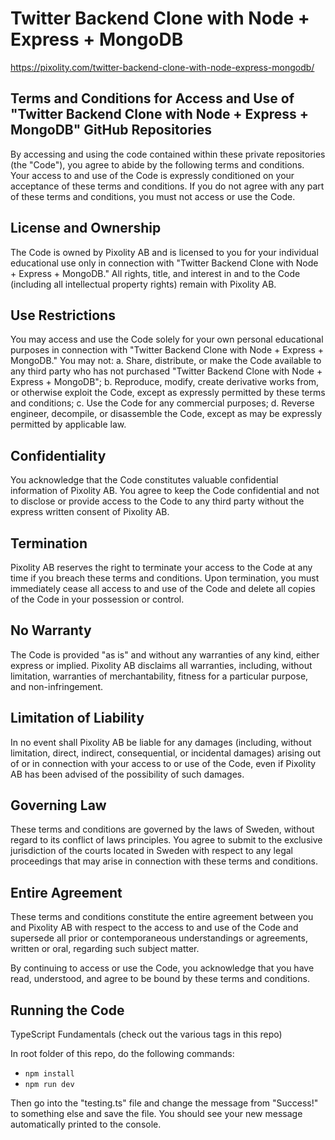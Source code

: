 # Twitter Backend Clone with Node + Express + MongoDB

https://pixolity.com/twitter-backend-clone-with-node-express-mongodb/

## Terms and Conditions for Access and Use of "Twitter Backend Clone with Node + Express + MongoDB" GitHub Repositories
By accessing and using the code contained within these private repositories (the "Code"), you agree to abide by the following terms and conditions. Your access to and use of the Code is expressly conditioned on your acceptance of these terms and conditions. If you do not agree with any part of these terms and conditions, you must not access or use the Code.

## License and Ownership
The Code is owned by Pixolity AB and is licensed to you for your individual educational use only in connection with "Twitter Backend Clone with Node + Express + MongoDB." All rights, title, and interest in and to the Code (including all intellectual property rights) remain with Pixolity AB.

## Use Restrictions
You may access and use the Code solely for your own personal educational purposes in connection with "Twitter Backend Clone with Node + Express + MongoDB." You may not:
a. Share, distribute, or make the Code available to any third party who has not purchased "Twitter Backend Clone with Node + Express + MongoDB";
b. Reproduce, modify, create derivative works from, or otherwise exploit the Code, except as expressly permitted by these terms and conditions;
c. Use the Code for any commercial purposes;
d. Reverse engineer, decompile, or disassemble the Code, except as may be expressly permitted by applicable law.

## Confidentiality
You acknowledge that the Code constitutes valuable confidential information of Pixolity AB. You agree to keep the Code confidential and not to disclose or provide access to the Code to any third party without the express written consent of Pixolity AB.

## Termination
Pixolity AB reserves the right to terminate your access to the Code at any time if you breach these terms and conditions. Upon termination, you must immediately cease all access to and use of the Code and delete all copies of the Code in your possession or control.

## No Warranty
The Code is provided "as is" and without any warranties of any kind, either express or implied. Pixolity AB disclaims all warranties, including, without limitation, warranties of merchantability, fitness for a particular purpose, and non-infringement.

## Limitation of Liability
In no event shall Pixolity AB be liable for any damages (including, without limitation, direct, indirect, consequential, or incidental damages) arising out of or in connection with your access to or use of the Code, even if Pixolity AB has been advised of the possibility of such damages.

## Governing Law
These terms and conditions are governed by the laws of Sweden, without regard to its conflict of laws principles. You agree to submit to the exclusive jurisdiction of the courts located in Sweden with respect to any legal proceedings that may arise in connection with these terms and conditions.

## Entire Agreement
These terms and conditions constitute the entire agreement between you and Pixolity AB with respect to the access to and use of the Code and supersede all prior or contemporaneous understandings or agreements, written or oral, regarding such subject matter.

By continuing to access or use the Code, you acknowledge that you have read, understood, and agree to be bound by these terms and conditions.

## Running the Code
TypeScript Fundamentals (check out the various tags in this repo)

In root folder of this repo, do the following commands:

* `npm install`
* `npm run dev`

Then go into the "testing.ts" file and change the message from "Success!" to something else and save the file. You should see your new message automatically printed to the console.
